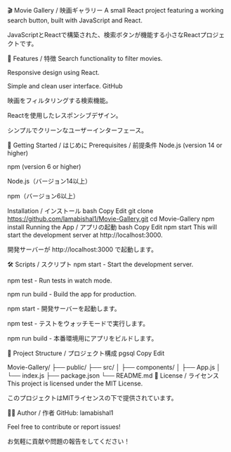 🎬 Movie Gallery / 映画ギャラリー
A small React project featuring a working search button, built with JavaScript and React.

JavaScriptとReactで構築された、検索ボタンが機能する小さなReactプロジェクトです。

🧩 Features / 特徴
Search functionality to filter movies.


Responsive design using React.

Simple and clean user interface.
GitHub

映画をフィルタリングする検索機能。

Reactを使用したレスポンシブデザイン。

シンプルでクリーンなユーザーインターフェース。

🚀 Getting Started / はじめに
Prerequisites / 前提条件
Node.js (version 14 or higher)

npm (version 6 or higher)

Node.js（バージョン14以上）

npm（バージョン6以上）

Installation / インストール
bash
Copy
Edit
git clone https://github.com/lamabishal1/Movie-Gallery.git
cd Movie-Gallery
npm install
Running the App / アプリの起動
bash
Copy
Edit
npm start
This will start the development server at http://localhost:3000.

開発サーバーが http://localhost:3000 で起動します。

🛠️ Scripts / スクリプト
npm start - Start the development server.

npm test - Run tests in watch mode.

npm run build - Build the app for production.

npm start - 開発サーバーを起動します。

npm test - テストをウォッチモードで実行します。

npm run build - 本番環境用にアプリをビルドします。

📁 Project Structure / プロジェクト構成
pgsql
Copy
Edit


Movie-Gallery/
├── public/
├── src/
│   ├── components/
│   ├── App.js
│   └── index.js
├── package.json
└── README.md
📄 License / ライセンス
This project is licensed under the MIT License.

このプロジェクトはMITライセンスの下で提供されています。

🙋‍♂️ Author / 作者
GitHub: lamabishal1

Feel free to contribute or report issues!

お気軽に貢献や問題の報告をしてください！

